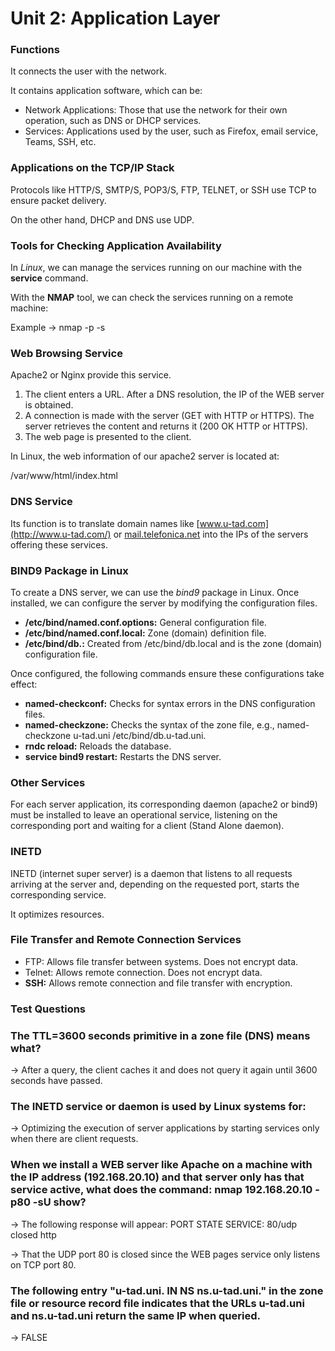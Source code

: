 # Unit 2: Application Layer

### Functions

It connects the user with the network.

It contains application software, which can be:

- Network Applications: Those that use the network for their own operation, such as DNS or DHCP services.
- Services: Applications used by the user, such as Firefox, email service, Teams, SSH, etc.

### Applications on the TCP/IP Stack

Protocols like HTTP/S, SMTP/S, POP3/S, FTP, TELNET, or SSH use TCP to ensure packet delivery.

On the other hand, DHCP and DNS use UDP.

### Tools for Checking Application Availability

In *Linux*, we can manage the services running on our machine with the **service** command.

With the **NMAP** tool, we can check the services running on a remote machine:

Example → nmap <server> -p<port> -s<transport protocol T or U>

### Web Browsing Service

Apache2 or Nginx provide this service.

1. The client enters a URL. After a DNS resolution, the IP of the WEB server is obtained.
2. A connection is made with the server (GET with HTTP or HTTPS). The server retrieves the content and returns it (200 OK HTTP or HTTPS).
3. The web page is presented to the client.

In Linux, the web information of our apache2 server is located at:

/var/www/html/index.html

### DNS Service

Its function is to translate domain names like [www.u-tad.com](http://www.u-tad.com/) or [mail.telefonica.net](http://mail.telefonica.net/) into the IPs of the servers offering these services.

### BIND9 Package in Linux

To create a DNS server, we can use the *bind9* package in Linux. Once installed, we can configure the server by modifying the configuration files.

- **/etc/bind/named.conf.options:** General configuration file.
- **/etc/bind/named.conf.local:** Zone (domain) definition file.
- **/etc/bind/db.<domain>:** Created from /etc/bind/db.local and is the zone (domain) configuration file.

Once configured, the following commands ensure these configurations take effect:

- **named-checkconf:** Checks for syntax errors in the DNS configuration files.
- **named-checkzone:** Checks the syntax of the zone file, e.g., named-checkzone u-tad.uni /etc/bind/db.u-tad.uni.
- **rndc reload:** Reloads the database.
- **service bind9 restart:** Restarts the DNS server.

### Other Services

For each server application, its corresponding daemon (apache2 or bind9) must be installed to leave an operational service, listening on the corresponding port and waiting for a client (Stand Alone daemon).

### INETD

INETD (internet super server) is a daemon that listens to all requests arriving at the server and, depending on the requested port, starts the corresponding service.

It optimizes resources.

### File Transfer and Remote Connection Services

- FTP: Allows file transfer between systems. Does not encrypt data.
- Telnet: Allows remote connection. Does not encrypt data.
- **SSH:** Allows remote connection and file transfer with encryption.

### Test Questions

### The TTL=3600 seconds primitive in a zone file (DNS) means what?

→ After a query, the client caches it and does not query it again until 3600 seconds have passed.

### The INETD service or daemon is used by Linux systems for:

→ Optimizing the execution of server applications by starting services only when there are client requests.

### When we install a WEB server like Apache on a machine with the IP address (192.168.20.10) and that server only has that service active, what does the command: nmap 192.168.20.10 -p80 -sU show?

→ The following response will appear: PORT STATE SERVICE: 80/udp closed http

→ That the UDP port 80 is closed since the WEB pages service only listens on TCP port 80.

### The following entry "u-tad.uni. IN NS ns.u-tad.uni." in the zone file or resource record file indicates that the URLs u-tad.uni and ns.u-tad.uni return the same IP when queried.

→ FALSE